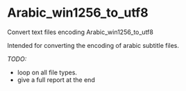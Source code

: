 # Arabic_win1256_to_utf8

Convert text files encoding Arabic_win1256_to_utf8

Intended for converting the encoding of arabic subtitle files.

*TODO:*
 * loop on all file types.
 * give a full report at the end
